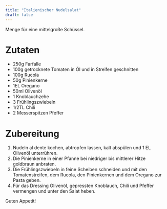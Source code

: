 ```yaml
---
title: "Italienischer Nudelsalat"
draft: false
---
```


Menge für eine mittelgroße Schüssel.

# Zutaten
- 250g Farfalle
- 100g getrocknete Tomaten in Öl und in Streifen geschnitten
- 100g Rucola
- 50g Pinienkerne
- 1EL Oregano
- 50ml Olivenöl
- 1 Knoblauchzehe
- 3 Frühlingszwiebeln
- 1/2TL Chili
- 2 Messerspitzen Pfeffer

# Zubereitung
1. Nudeln al dente kochen, abtropfen lassen, kalt abspülen und 1 EL Olivenöl unterrühren.
2. Die Pinienkerne in einer Pfanne bei niedriger bis mittlerer Hitze goldbraun anbraten.
3. Die Frühlingszwiebeln in feine Scheiben schneiden und mit den Tomatenstreifen, dem Rucola, den Pinienkernen und dem Oregano zur Pasta geben. 
4. Für das Dressing Olivenöl, gepressten Knoblauch, Chili und Pfeffer vermengen und unter den Salat heben.

Guten Appetit!